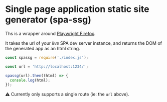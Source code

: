 # Single page application static site generator (spa-ssg)

Ths is a wrapper around [Playwright Firefox](https://playwright.dev/).

It takes the url of your _live_ SPA dev server instance, and returns the DOM of the generated app as an html string.

```js
const spassg = require('./index.js');

const url = 'http://localhost:1234/';

spassg(url).then((html) => {
  console.log(html);
});
```

⚠️ Currently only supports a single route (ie: the `url` above).
